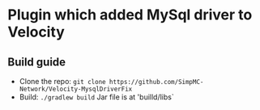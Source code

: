 # Plugin which added MySql driver to Velocity
## Build guide
- Clone the repo: `git clone https://github.com/SimpMC-Network/Velocity-MysqlDriverFix`
- Build: `./gradlew build`
Jar file is at 'builld/libs`
